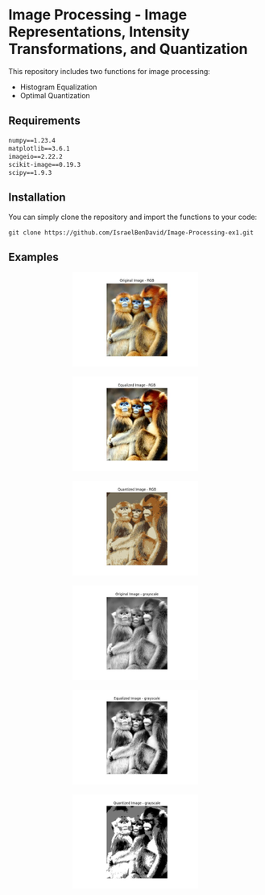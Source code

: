 # Image Processing - Image Representations, Intensity Transformations, and Quantization
This repository includes two functions for image processing:

- Histogram Equalization
- Optimal Quantization

## Requirements
```
numpy==1.23.4
matplotlib==3.6.1
imageio==2.22.2
scikit-image==0.19.3
scipy==1.9.3
```

## Installation
You can simply clone the repository and import the functions to your code:
```
git clone https://github.com/IsraelBenDavid/Image-Processing-ex1.git
```

## Examples
<div style="display: grid; grid-template-columns: repeat(auto-fit, minmax(280px, 1fr)); grid-gap: 20px; justify-items: center;">
    <img src="example/output/Original Image - RGB.jpg" width="250" /> 
    <img src="example/output/Equalized Image - RGB.jpg" width="250" />
    <img src="example/output/Quantized Image - RGB.jpg" width="250" />
    <img src="example/output/Original Image - grayscale.jpg" width="250" /> 
    <img src="example/output/Equalized Image - grayscale.jpg" width="250" />
    <img src="example/output/Quantized Image - grayscale.jpg" width="250" />
</div>
